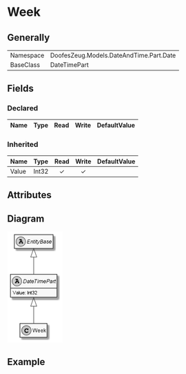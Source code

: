 ﻿# Week

## Generally

|||
|:-|:-|
|Namespace|DoofesZeug.Models.DateAndTime.Part.Date|
|BaseClass|DateTimePart|

## Fields

### Declared

|Name|Type|Read|Write|DefaultValue|
|:---|:---|:--:|:---:|:-----------|

### Inherited

|Name|Type|Read|Write|DefaultValue|
|:---|:---|:--:|:---:|:-----------|
|Value|Int32|&#x2713;|&#x2713;||

## Attributes

## Diagram

![Week.png](./Week.png "Week")

## Example


